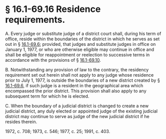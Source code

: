 # § 16.1-69.16 Residence requirements.

<p>A. Every judge or substitute judge of a district court shall, during his term of office, reside within the boundaries of the district in which he serves as set out in § <a href='http://law.lis.virginia.gov/vacode/16.1-69.6/'>16.1-69.6</a>; provided, that judges and substitute judges in office on January 1, 1977, or who are otherwise eligible may continue in office and shall be eligible for reappointment or reelection to successive terms in accordance with the provisions of § <a href='http://law.lis.virginia.gov/vacode/16.1-69.10/'>16.1-69.10</a>.</p><p>B. Notwithstanding any provision of law to the contrary, the residency requirement set out herein shall not apply to any judge whose residence prior to July 1, 1977, is outside the boundaries of a new district created by § <a href='http://law.lis.virginia.gov/vacode/16.1-69.6/'>16.1-69.6</a>, if such judge is a resident in the geographical area which encompassed the prior district. This provision shall also apply to any subsequent term for which he is elected.</p><p>C. When the boundary of a judicial district is changed to create a new judicial district, any duly elected or appointed judge of the existing judicial district may continue to serve as judge of the new judicial district if he resides therein.</p><p>1972, c. 708; 1973, c. 546; 1977, c. 25; 1991, c. 403.</p>